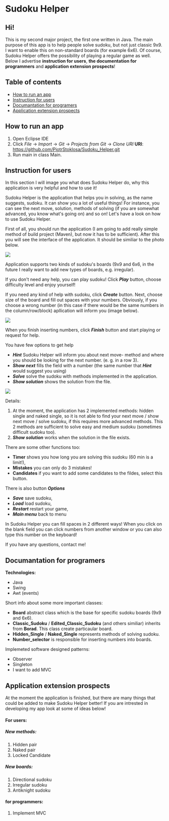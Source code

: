 # Sudoku Helper

## Hi!


This is my second major project, the first one written in Java. The main purpose of this app is to help people solve sudoku, but not just classic 9x9. I want to enable this on non-standard boards (for example 6x6). Of course, Sudoku Helper offers the possibility of playing a regular game as well. Below I advertise **instruction for users**, **the documentation for programmers** and **application extension prospects**!

## Table of contents
* [How to run an app](#How-to-run-an-app)
* [Instruction for users](#Instruction-for-users)
* [Documantation for programers](#Documantation-for-programers)
* [Application extension prospects](#Application-extension-prospects)

## How to run an app
1. Open Eclipse IDE
2. Click *File* -> *Import* -> *Git* -> *Projects from Git* -> *Clone URI* **URI**: https://github.com/PiotrStoklosa/Sudoku_Helper.git
3. Run main in class Main.

## Instruction for users
In this section I will image you what does Sudoku Helper do, why this application is very helpful and how to use it!


Sudoku Helper is the application that helps you in solving, as the name suggests, sudoku. It can show you a lot of useful things! For instance, you can see the next move, solution, methods of solving (if you are somewhat advanced, you know what's going on) and so on! Let's have a look on how to use Sudoku Helper.


First of all, you should run the application (I am going to add really simple method of build project (Maven), but now it has to be sufficient). After this you will see the interface of the application. It should be similiar to the photo below.


![](https://i.imgur.com/XP7beD4.png)


Application supports two kinds of sudoku's boards (9x9 and 6x6, in the future I really want to add new types of boards, e.g. irregular).


If you don't need any help, you can play sudoku! Click ***Play*** button, choose difficulty level and enjoy yourself!


If you need any kind of help with sudoku, click ***Create*** button. Next, choose size of the board and fill out spaces with your numbers. Obviously, if you choose a wrong number (in this case if there would be the same numbers in the column/row/block) apllication will inform you (image below).


![](https://i.imgur.com/WC37bsc.png)


When you finish inserting numbers, click ***Finish*** button and start playing or request for help.


You have few options to get help
- ***Hint*** Sudoku Helper will inform you about next move- method and where you should be looking for the next number. (e. g. in a row 3).
- ***Show next*** fills the field with a number (the same number that ***Hint*** would suggest you using)
- ***Solve*** solve the sudoku with methods implemented in the application.
- ***Show solution*** shows the solution from the file.


![](https://i.imgur.com/glOSr1b.png)


Details:
1. At the moment, the application has 2 implemented methods: hidden single and naked single, so it is not able to find your next move / show next move / solve sudoku, if this requires more advanced methods. This 2 methods are sufficient to solve easy and medium sudoku (sometimes difficult sudoku too).
2. ***Show solution*** works when the solution in the file exists.


There are some other functions too:
- **Timer** shows you how long you are solving this sudoku (60 min is a limit!),
- **Mistakes** you can only do 3 mistakes!
- **Candidates** if you want to add some candidates to the fildes, select this button.


There is also button ***Options***
- ***Save*** save sudoku,
- ***Load*** load sudoku,
- ***Restart*** restart your game,
- ***Main menu*** back to menu


In Sudoku Helper you can fill spaces in 2 different ways! When you click on the blank field you can click numbers from another window or you can also type this number on the keyboard!


If you have any questions, contact me!


## Documantation for programers


**Technologies:**
- Java
- Swing
- Awt (events)


Short info about some more important classes:
- **Board** abstract class which is the base for specific sudoku boards (9x9 and 6x6).
- **Classic_Sudoku** / **Edited_Classic_Sudoku** (and others similiar) inherits from **Borad**. This class create particaular board.
- **Hidden_Single** / **Naked_Single** represents methods of solving sudoku.
- **Number_selector** is responsible for inserting numbers into boards.


Implemeted software designed patterns:
- Observer
- Singleton
- I want to add MVC


## Application extension prospects


At the moment the application is finished, but there are many things that could be added to make Sudoku Helper better! If you are intrested in developing my app look at some of ideas below!


#### For users:
##### New methods:
1. Hidden pair
2. Naked pair
3. Locked Candidate

##### New boards:
1. Directional sudoku
2. Irregular sudoku
3. Antiknight sudoku

#### for programmers:
1. Implement MVC
